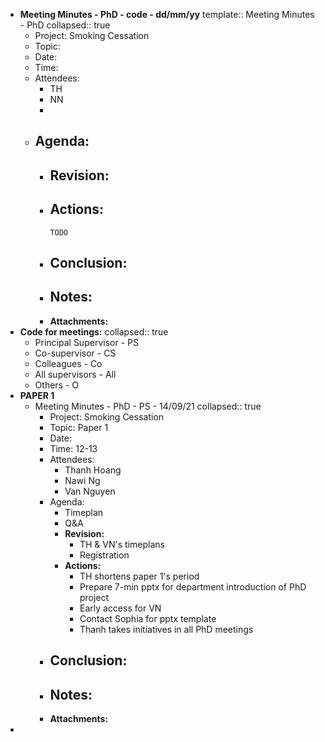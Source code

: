 - **Meeting Minutes - PhD - code - dd/mm/yy**
  template:: Meeting Minutes - PhD
  collapsed:: true
	- Project: Smoking Cessation
	- Topic:
	- Date:
	- Time:
	- Attendees:
		- TH
		- NN
		-
	- Agenda:
		-
		- **Revision:**
			-
		- **Actions:**
			-
			  TODO
		- **Conclusion:**
			-
		- **Notes:**
			-
		- **Attachments:**
- **Code for meetings:**
  collapsed:: true
	- Principal Supervisor - PS
	- Co-supervisor - CS
	- Colleagues - Co
	- All supervisors -  All
	- Others - O
- **PAPER 1**
	- Meeting Minutes - PhD - PS - 14/09/21
	  collapsed:: true
		- Project: Smoking Cessation
		- Topic: Paper 1
		- Date:
		- Time: 12-13
		- Attendees:
			- Thanh Hoang
			- Nawi Ng
			- Van Nguyen
		- Agenda:
			- Timeplan
			- Q&A
			- **Revision:**
				- TH & VN's timeplans
				- Registration
			- **Actions:**
				- TH shortens paper 1's period
				- Prepare 7-min pptx for department introduction of  PhD project
				- Early access for VN
				- Contact Sophia for pptx template
				- Thanh takes initiatives in all PhD meetings
		- **Conclusion:**
			-
		- **Notes:**
			-
		- **Attachments:**
-